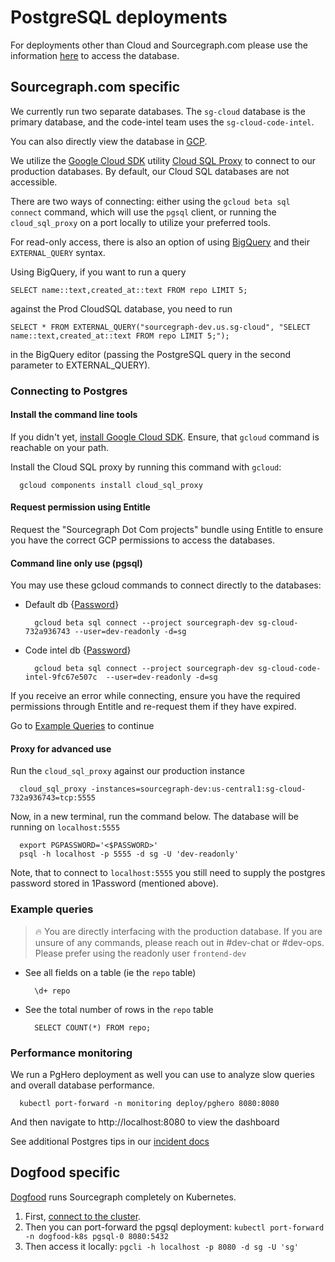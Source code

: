 # PostgreSQL deployments

For deployments other than Cloud and Sourcegraph.com please use the information [here](https://docs.sourcegraph.com/admin/faq#how-do-i-access-the-sourcegraph-database) to access the database.

## Sourcegraph.com specific

We currently run two separate databases. The `sg-cloud` database is the primary database, and the code-intel team uses the `sg-cloud-code-intel`.

You can also directly view the database in [GCP](https://console.cloud.google.com/sql/instances?project=sourcegraph-dev).

We utilize the [Google Cloud SDK](https://cloud.google.com/sdk) utility [Cloud SQL Proxy](https://cloud.google.com/sql/docs/postgres/sql-proxy) to connect to our production databases. By default, our Cloud SQL databases are not accessible.

There are two ways of connecting: either using the `gcloud beta sql connect` command, which will use the `pgsql` client, or running the `cloud_sql_proxy` on a port locally to utilize your preferred tools.

For read-only access, there is also an option of using [BigQuery](https://console.cloud.google.com/bigquery?sq=527047051561:67f2616f4acb4b7cb3639e4a97e2f4aa) and their `EXTERNAL_QUERY` syntax.

Using BigQuery, if you want to run a query

```
SELECT name::text,created_at::text FROM repo LIMIT 5;
```

against the Prod CloudSQL database, you need to run

```
SELECT * FROM EXTERNAL_QUERY("sourcegraph-dev.us.sg-cloud", "SELECT name::text,created_at::text FROM repo LIMIT 5;");
```

in the BigQuery editor (passing the PostgreSQL query in the second parameter to EXTERNAL_QUERY).

### Connecting to Postgres

#### Install the command line tools

If you didn't yet, [install Google Cloud SDK](https://cloud.google.com/sdk/docs/install). Ensure, that `gcloud` command is reachable on your path.

Install the Cloud SQL proxy by running this command with `gcloud`:

```
  gcloud components install cloud_sql_proxy
```

#### Request permission using Entitle

Request the "Sourcegraph Dot Com projects" bundle using Entitle to ensure you have the correct GCP permissions to access the databases.

#### Command line only use (pgsql)

You may use these gcloud commands to connect directly to the databases:

- Default db {[Password](https://start.1password.com/open/i?a=HEDEDSLHPBFGRBTKAKJWE23XX4&v=dnrhbauihkhjs5ag6vszsme45a&i=pjxf64qxwsin4d56xij6vm3gva&h=my.1password.com)}
  ```
    gcloud beta sql connect --project sourcegraph-dev sg-cloud-732a936743 --user=dev-readonly -d=sg
  ```
- Code intel db {[Password](https://start.1password.com/open/i?a=HEDEDSLHPBFGRBTKAKJWE23XX4&v=dnrhbauihkhjs5ag6vszsme45a&i=hbgj2dfajwj7cdiifk3zb2h2b4&h=my.1password.com)}

  ```
    gcloud beta sql connect --project sourcegraph-dev sg-cloud-code-intel-9fc67e507c  --user=dev-readonly -d=sg
  ```

If you receive an error while connecting, ensure you have the required permissions through Entitle and re-request them if they have expired.

Go to [Example Queries](#example-queries) to continue

#### Proxy for advanced use

Run the `cloud_sql_proxy` against our production instance

```
  cloud_sql_proxy -instances=sourcegraph-dev:us-central1:sg-cloud-732a936743=tcp:5555
```

Now, in a new terminal, run the command below. The database will be running on `localhost:5555`

```
  export PGPASSWORD='<$PASSWORD>'
  psql -h localhost -p 5555 -d sg -U 'dev-readonly'
```

Note, that to connect to `localhost:5555` you still need to supply the postgres password stored in 1Password (mentioned above).

### Example queries

> 🔥 You are directly interfacing with the production database. If you are unsure of any commands, please reach out in #dev-chat or #dev-ops.
> Please prefer using the readonly user `frontend-dev`

- See all fields on a table (ie the `repo` table)
  ```
    \d+ repo
  ```
- See the total number of rows in the `repo` table
  ```
    SELECT COUNT(*) FROM repo;
  ```

### Performance monitoring

We run a PgHero deployment as well you can use to analyze slow queries and overall database performance.

```
  kubectl port-forward -n monitoring deploy/pghero 8080:8080
```

And then navigate to http://localhost:8080 to view the dashboard

See additional Postgres tips in our [incident docs](../incidents/playbooks/index.md#postgreSQL-database-problems)

## Dogfood specific

[Dogfood](https://k8s.sgdev.org) runs Sourcegraph completely on Kubernetes.

1. First, [connect to the cluster](./instances.md#k8ssgdevorg).
2. Then you can port-forward the pgsql deployment: `kubectl port-forward -n dogfood-k8s pgsql-0 8080:5432`
3. Then access it locally: `pgcli -h localhost -p 8080 -d sg -U 'sg'`
